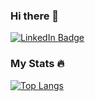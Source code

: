 ### Hi there 👋

<div id="badges">
  <a href="https://www.linkedin.com/in/tomascandeias/">
    <img src="https://img.shields.io/badge/LinkedIn-blue?style=for-the-badge&logo=linkedin&logoColor=white" alt="LinkedIn Badge"/>
  </a>
 </div>
 
### My Stats 🔥
[![Top Langs](https://github-readme-stats.vercel.app/api/top-langs/?username=tomascandeias&layout=compact&theme=vision-friendly-dark)](https://github.com/anuraghazra/github-readme-stats)

<!--
**tomascandeias/tomascandeias** is a ✨ _special_ ✨ repository because its `README.md` (this file) appears on your GitHub profile.

Here are some ideas to get you started:

- 🔭 I’m currently working on ...
- 🌱 I’m currently learning ...
- 👯 I’m looking to collaborate on ...
- 🤔 I’m looking for help with ...
- 💬 Ask me about ...
- 📫 How to reach me: ...
- 😄 Pronouns: ...
- ⚡ Fun fact: ...
-->
